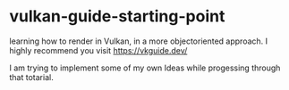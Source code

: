 # vulkan-guide-starting-point
learning how to render in Vulkan, in a more objectoriented approach.
I highly recommend you visit https://vkguide.dev/

I am trying to implement some of my own Ideas while progessing through that totarial.
